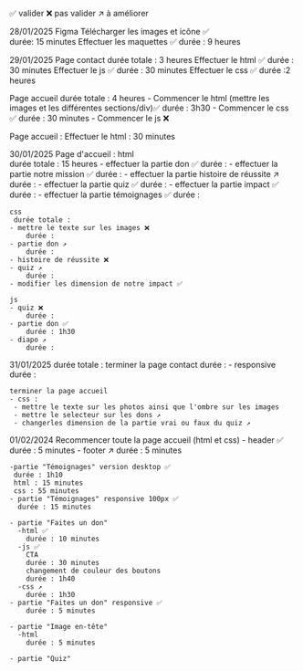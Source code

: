 ✅ valider
❌ pas valider
↗️ à améliorer

28/01/2025
Figma
    Télécharger les images et icône ✅  
     durée: 15 minutes
    Effectuer les maquettes ✅
     durée : 9 heures

29/01/2025
Page contact 
    durée totale : 3 heures 
    Effectuer le html ✅
        durée : 30 minutes
    Effectuer le js ✅
        durée : 30 minutes
    Effectuer le css ✅
        durée :2 heures

Page accueil
    durée totale : 4 heures
    - Commencer le html (mettre les images et les différentes sections/div)✅
        durée : 3h30
    - Commencer le css ✅
        durée : 30 minutes
    - Commencer le js ❌

Page accueil :
    Effectuer le html : 30 minutes

30/01/2025
Page d'accueil : 
    html   
      durée totale : 15 heures
    - effectuer la partie don ✅
        durée : 
    - effectuer la partie notre  mission ✅
        durée :
    - effectuer la partie histoire de réussite ↗️
        durée :
    - effectuer la partie quiz ✅
        durée :
    - effectuer la partie impact ✅
        durée :
    - effectuer la partie témoignages ✅
        durée :

    css 
     durée totale : 
    - mettre le texte sur les images ❌ 
        durée :
    - partie don ↗️
        durée :
    - histoire de réussite ❌
    - quiz ↗️
        durée :
    - modifier les dimension de notre impact ✅

    js 
    - quiz ❌
        durée :
    - partie don ✅
        durée : 1h30
    - diapo ↗️
        durée :

31/01/2025
    durée totale :
    terminer la page contact
      durée : 
    - responsive 
        durée :

    terminer la page accueil 
    - css :
     - mettre le texte sur les photos ainsi que l'ombre sur les images
     - mettre le selecteur sur les dons ↗️
     - changerles dimension de la partie vrai ou faux du quiz ↗️

01/02/2024
    Recommencer toute la page accueil (html et css)
    - header ✅
      durée : 5 minutes
    - footer ↗️
      durée : 5 minutes

    -partie "Témoignages" version desktop ✅
     durée : 1h10
     html : 15 minutes
     css : 55 minutes
    - partie "Témoignages" responsive 100px ✅
      durée : 15 minutes

    - partie "Faites un don"
      -html ✅
        durée : 10 minutes
      -js ✅
        CTA 
        durée : 30 minutes
        changement de couleur des boutons
        durée : 1h40
      -css ↗️
        durée : 1h30
    - partie "Faites un don" responsive ✅
        durée : 5 minutes

    - partie "Image en-tête"
      -html
        durée : 5 minutes

    - partie "Quiz"


      
